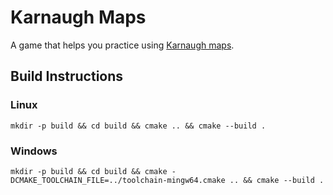 # Karnaugh Maps

A game that helps you practice using [Karnaugh maps](https://en.wikipedia.org/wiki/Karnaugh_map).

## Build Instructions

### Linux

`mkdir -p build &&
cd build &&
cmake .. &&
cmake --build .`

### Windows

`mkdir -p build &&
cd build &&
cmake -DCMAKE_TOOLCHAIN_FILE=../toolchain-mingw64.cmake .. &&
cmake --build .`
